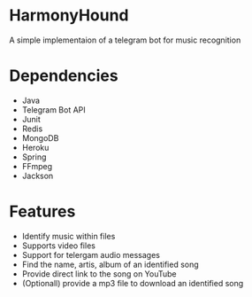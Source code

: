 # HarmonyHound
A simple implementaion of a telegram bot for music recognition

# Dependencies
- Java
- Telegram Bot API
- Junit
- Redis
- MongoDB
- Heroku
- Spring
- FFmpeg
- Jackson

# Features
- Identify music within files
- Supports video files
- Support for telergam audio messages
- Find the name, artis, album of an identified song
- Provide direct link to the song on YouTube
- (Optionall) provide a mp3 file to download an identified song
